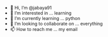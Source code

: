 - 👋 Hi, I’m @jabaya91
- 👀 I’m interested in ... learning
- 🌱 I’m currently learning ... python
- 💞️ I’m looking to collaborate on ... everything
- 📫 How to reach me ... my email

<!---
jabaya91/jabaya91 is a ✨ special ✨ repository because its `README.md` (this file) appears on your GitHub profile.
You can click the Preview link to take a look at your changes.
--->
